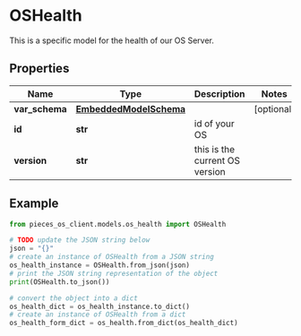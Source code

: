 # OSHealth

This is a specific model for the health of our OS Server.

## Properties

Name | Type | Description | Notes
------------ | ------------- | ------------- | -------------
**var_schema** | [**EmbeddedModelSchema**](EmbeddedModelSchema) |  | [optional] 
**id** | **str** | id of your OS | 
**version** | **str** | this is the current OS version | 

## Example

```python
from pieces_os_client.models.os_health import OSHealth

# TODO update the JSON string below
json = "{}"
# create an instance of OSHealth from a JSON string
os_health_instance = OSHealth.from_json(json)
# print the JSON string representation of the object
print(OSHealth.to_json())

# convert the object into a dict
os_health_dict = os_health_instance.to_dict()
# create an instance of OSHealth from a dict
os_health_form_dict = os_health.from_dict(os_health_dict)
```


